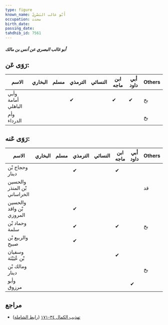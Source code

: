 ```yaml
---
type: figure
known_name: أَبُو غالب البَصْرِيّ
occupation: محدث
birth_date:
passing_date:
tahdhib_id: 7561
---
```

##### أبو غالب البصري عن أنس بن مالك

## رَوَى عَن:
| الاسم              | البخاري | مسلم | الترمذي | النسائي | ابن ماجه | أبي داود | Others |
| ------------------ | ------- | ---- | ------- | ------- | -------- | -------- | ------ |
| وأبي أمامة الباهلي |         |      | ✔       |         | ✔        | ✔        | بخ     |
| وأم الدرداء        |         |      |         |         |          |          | بخ     |
## رَوَى عَنه:
| الاسم                        | البخاري | مسلم | الترمذي | النسائي | ابن ماجه | أبي داود | Others |
| ---------------------------- | ------- | ---- | ------- | ------- | -------- | -------- | ------ |
| وحجاج بْن دينار              |         |      | ✔       |         | ✔        |          |        |
| والحسين بْن المنذر الخراساني |         |      |         |         |          |          | قد     |
| والحسين بْن واقد المروزي     |         |      | ✔       |         |          |          |        |
| وحماد بْن سلمة               |         |      | ✔       |         | ✔        |          | بخ     |
| والربيع بْن صبيح             |         |      | ✔       |         |          |          |        |
| وسفيان بْن عُيَيْنَة         |         |      |         |         | ✔        |          |        |
| ومالك بْن دينار              |         |      |         |         |          |          | بخ     |
| وأبو مرزوق                   |         |      |         |         |          | ✔        |        |
## مراجع
- [تهذيب الكمال ٣٤-١٧١](obsidian://open?vault=Tahdhib-al-Kamal&file=Figures/٧٥٦١-أبو%20غالب%20البصري%20عن%20أنس%20بن%20مالك) ([رابط الشاملة](https://shamela.ws/book/3722/18288))